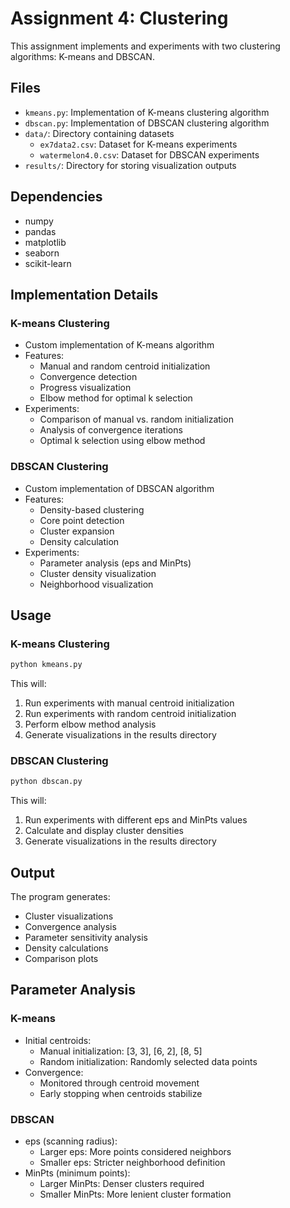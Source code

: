 # Assignment 4: Clustering

This assignment implements and experiments with two clustering algorithms: K-means and DBSCAN.

## Files
- `kmeans.py`: Implementation of K-means clustering algorithm
- `dbscan.py`: Implementation of DBSCAN clustering algorithm
- `data/`: Directory containing datasets
  - `ex7data2.csv`: Dataset for K-means experiments
  - `watermelon4.0.csv`: Dataset for DBSCAN experiments
- `results/`: Directory for storing visualization outputs

## Dependencies
- numpy
- pandas
- matplotlib
- seaborn
- scikit-learn

## Implementation Details

### K-means Clustering
- Custom implementation of K-means algorithm
- Features:
  - Manual and random centroid initialization
  - Convergence detection
  - Progress visualization
  - Elbow method for optimal k selection
- Experiments:
  - Comparison of manual vs. random initialization
  - Analysis of convergence iterations
  - Optimal k selection using elbow method

### DBSCAN Clustering
- Custom implementation of DBSCAN algorithm
- Features:
  - Density-based clustering
  - Core point detection
  - Cluster expansion
  - Density calculation
- Experiments:
  - Parameter analysis (eps and MinPts)
  - Cluster density visualization
  - Neighborhood visualization

## Usage

### K-means Clustering
```bash
python kmeans.py
```
This will:
1. Run experiments with manual centroid initialization
2. Run experiments with random centroid initialization
3. Perform elbow method analysis
4. Generate visualizations in the results directory

### DBSCAN Clustering
```bash
python dbscan.py
```
This will:
1. Run experiments with different eps and MinPts values
2. Calculate and display cluster densities
3. Generate visualizations in the results directory

## Output
The program generates:
- Cluster visualizations
- Convergence analysis
- Parameter sensitivity analysis
- Density calculations
- Comparison plots

## Parameter Analysis

### K-means
- Initial centroids:
  - Manual initialization: [3, 3], [6, 2], [8, 5]
  - Random initialization: Randomly selected data points
- Convergence:
  - Monitored through centroid movement
  - Early stopping when centroids stabilize

### DBSCAN
- eps (scanning radius):
  - Larger eps: More points considered neighbors
  - Smaller eps: Stricter neighborhood definition
- MinPts (minimum points):
  - Larger MinPts: Denser clusters required
  - Smaller MinPts: More lenient cluster formation 